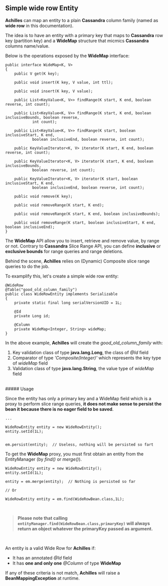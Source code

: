 ## Simple wide row Entity

 **Achilles** can map an entity to a plain **Cassandra** column family (named as **wide row** in this documentation).
 
 The idea is to have an entity with a primary key that maps to **Cassandra** row key (partition key) and a **WideMap**
 structure that micmics **Cassandra** columns name/value.

 Below is the operations exposed by the **WideMap** interface:
 
 
	public interface WideMap<K, V>
	{
		public V get(K key);

		public void insert(K key, V value, int ttl);

		public void insert(K key, V value);

		public List<KeyValue<K, V>> findRange(K start, K end, boolean reverse, int count);

		public List<KeyValue<K, V>> findRange(K start, K end, boolean inclusiveBounds, boolean reverse,
				int count);

		public List<KeyValue<K, V>> findRange(K start, boolean inclusiveStart, K end,
				boolean inclusiveEnd, boolean reverse, int count);

		public KeyValueIterator<K, V> iterator(K start, K end, boolean reverse, int count);

		public KeyValueIterator<K, V> iterator(K start, K end, boolean inclusiveBounds,
				boolean reverse, int count);

		public KeyValueIterator<K, V> iterator(K start, boolean inclusiveStart, K end,
				boolean inclusiveEnd, boolean reverse, int count);

		public void remove(K key);

		public void removeRange(K start, K end);

		public void removeRange(K start, K end, boolean inclusiveBounds);

		public void removeRange(K start, boolean inclusiveStart, K end, boolean inclusiveEnd);
	}
 
 The **WideMap** API allow you to insert, retrieve and remove value, by range or not. Contrary to **Cassandra** Slice Range
 API, you can define **inclusive** or **exclusive bounds** for range queries and range deletions.
 
 Behind the scene, **Achilles** relies on (Dynamic) Composite slice range queries to do the job.
 
 To examplify this, let's create a simple wide row entity:
 
	@WideRow
	@Table("good_old_column_family")
	public class WideRowEntity implements Serializable
	{
		private static final long serialVersionUID = 1L;

		@Id
		private Long id;

		@Column
		private WideMap<Integer, String> wideMap;
	} 

 In the above example, **Achilles** will create the *good\_old\_column\_family* with:
 
 1. Key validation class of type **java.lang.Long**, the class of *@Id* field
 2. Comparator of type *'Composite(Integer)'* which represents the key type of *wideMap* field
 3. Validation class of type **java.lang.String**, the value type of *wideMap* field

<br/>
##### Usage
 
 Since the entity has only a primary key and a WideMap field which is a proxy to perform slice range queries, **it does not make sense 
 to persist the bean it because there is no eager field to be saved**.
 
	
	...
	
	WideRowEntity entity = new WideRowEntity();
	entity.setId(1L);
	
	
	em.persist(entity);  // Useless, nothing will be persisted so fart
	
	
 To get the **WideMap** proxy, you must first obtain an entity from the EntityManager (by *find()* or *merge()*).
 

	WideRowEntity entity = new WideRowEntity();
	entity.setId(1L);
	
	entity = em.merge(entity); 	// Nothing is persisted so far
	
	// Or

	WideRowEntity entity = em.find(WideRowBean.class,1L);

<br/>	

> 	**Please note that calling `entityManager.find(WideRowBean.class,primaryKey)` will always return an object whatever the primaryKey passed
	as argument.**
 
 
<br/>
 
 An entity is a valid Wide Row for **Achilles** if:

 - It has an annotated *@Id* field
 - It has **one and only one** *@Column* of type **WideMap** 

    
 If any of these criteria is not match, **Achilles** will raise a **BeanMappingException** at runtime.